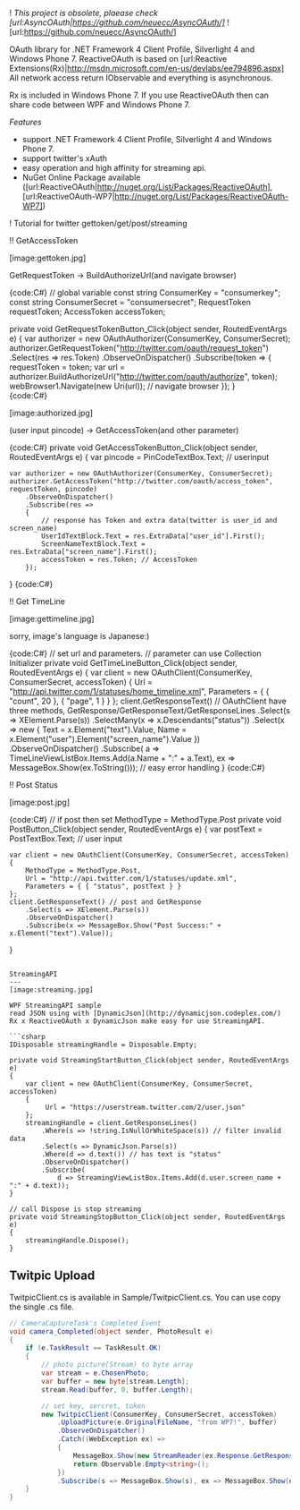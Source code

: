 ! *This project is obsolete, plaease check [url:AsyncOAuth|https://github.com/neuecc/AsyncOAuth/]*
! [url:https://github.com/neuecc/AsyncOAuth/]




OAuth library for .NET Framework 4 Client Profile, Silverlight 4 and Windows Phone 7.
ReactiveOAuth is based on [url:Reactive Extensions(Rx)|http://msdn.microsoft.com/en-us/devlabs/ee794896.aspx]
All network access return IObservable<T> and everything is asynchronous.

Rx is included in Windows Phone 7.
If you use ReactiveOAuth then can share code between WPF and Windows Phone 7.

*Features*

* support .NET Framework 4 Client Profile, Silverlight 4 and Windows Phone 7.
* support twitter's xAuth
* easy operation and high affinity for streaming api.
* NuGet Online Package available ([url:ReactiveOAuth|http://nuget.org/List/Packages/ReactiveOAuth], [url:ReactiveOAuth-WP7|http://nuget.org/List/Packages/ReactiveOAuth-WP7])

! Tutorial for twitter gettoken/get/post/streaming

!! GetAccessToken

[image:gettoken.jpg]

GetRequestToken -> BuildAuthorizeUrl(and navigate browser)

{code:C#}
// global variable
const string ConsumerKey = "consumerkey";
const string ConsumerSecret = "consumersecret";
RequestToken requestToken;
AccessToken accessToken;

private void GetRequestTokenButton_Click(object sender, RoutedEventArgs e)
{
    var authorizer = new OAuthAuthorizer(ConsumerKey, ConsumerSecret);
    authorizer.GetRequestToken("http://twitter.com/oauth/request_token")
        .Select(res => res.Token)
        .ObserveOnDispatcher()
        .Subscribe(token =>
        {
            requestToken = token;
            var url = authorizer.BuildAuthorizeUrl("http://twitter.com/oauth/authorize", token);
            webBrowser1.Navigate(new Uri(url)); // navigate browser
        });
}    
{code:C#}

[image:authorized.jpg]

(user input pincode) -> GetAccessToken(and other parameter)

{code:C#}
private void GetAccessTokenButton_Click(object sender, RoutedEventArgs e)
{
    var pincode = PinCodeTextBox.Text; // userinput

    var authorizer = new OAuthAuthorizer(ConsumerKey, ConsumerSecret);
    authorizer.GetAccessToken("http://twitter.com/oauth/access_token", requestToken, pincode)
        .ObserveOnDispatcher()
        .Subscribe(res =>
        {
            // response has Token and extra data(twitter is user_id and screen_name)
            UserIdTextBlock.Text = res.ExtraData["user_id"].First();
            ScreenNameTextBlock.Text = res.ExtraData["screen_name"].First();
            accessToken = res.Token; // AccessToken
        });
}
{code:C#}

!! Get TimeLine

[image:gettimeline.jpg]

sorry, image's language is Japanese:)

{code:C#}
// set url and parameters.
// parameter can use Collection Initializer
private void GetTimeLineButton_Click(object sender, RoutedEventArgs e)
{
    var client = new OAuthClient(ConsumerKey, ConsumerSecret, accessToken)
    {
        Url = "http://api.twitter.com/1/statuses/home_timeline.xml",
        Parameters = { { "count", 20 }, { "page", 1 } }
    };
    client.GetResponseText() // OAuthClient have three methods, GetResponse/GetResponseText/GetResponseLines
        .Select(s => XElement.Parse(s))
        .SelectMany(x => x.Descendants("status"))
        .Select(x => new
        {
            Text = x.Element("text").Value,
            Name = x.Element("user").Element("screen_name").Value
        })
        .ObserveOnDispatcher()
        .Subscribe(
            a => TimeLineViewListBox.Items.Add(a.Name + ":" + a.Text),
            ex => MessageBox.Show(ex.ToString())); // easy error handling
}
{code:C#}

!! Post Status

[image:post.jpg]

{code:C#}
// if post then set MethodType = MethodType.Post
private void PostButton_Click(object sender, RoutedEventArgs e)
{
    var postText = PostTextBox.Text; // user input
    
    var client = new OAuthClient(ConsumerKey, ConsumerSecret, accessToken)
    {
        MethodType = MethodType.Post,
        Url = "http://api.twitter.com/1/statuses/update.xml",
        Parameters = { { "status", postText } }
    };
    client.GetResponseText() // post and GetResponse
        .Select(s => XElement.Parse(s))
        .ObserveOnDispatcher()
        .Subscribe(x => MessageBox.Show("Post Success:" + x.Element("text").Value));
}
```

StreamingAPI
---
[image:streaming.jpg]

WPF StreamingAPI sample
read JSON using with [DynamicJson](http://dynamicjson.codeplex.com/)
Rx x ReactiveOAuth x DynamicJson make easy for use StreamingAPI.

```csharp
IDisposable streamingHandle = Disposable.Empty;

private void StreamingStartButton_Click(object sender, RoutedEventArgs e)
{
    var client = new OAuthClient(ConsumerKey, ConsumerSecret, accessToken)
    {
         Url = "https://userstream.twitter.com/2/user.json"
    };
    streamingHandle = client.GetResponseLines()
        .Where(s => !string.IsNullOrWhiteSpace(s)) // filter invalid data
        .Select(s => DynamicJson.Parse(s))
        .Where(d => d.text()) // has text is "status"
        .ObserveOnDispatcher()
        .Subscribe(
            d => StreamingViewListBox.Items.Add(d.user.screen_name + ":" + d.text));
}

// call Dispose is stop streaming
private void StreamingStopButton_Click(object sender, RoutedEventArgs e)
{
    streamingHandle.Dispose();
}
```

Twitpic Upload
---

TwitpicClient.cs is available in Sample/TwitpicClient.cs.
You can use copy the single .cs file.

```csharp
// CameraCaptureTask's Completed Event
void camera_Completed(object sender, PhotoResult e)
{
    if (e.TaskResult == TaskResult.OK)
    {
        // photo picture(Stream) to byte array
        var stream = e.ChosenPhoto;
        var buffer = new byte[stream.Length];
        stream.Read(buffer, 0, buffer.Length);

        // set key, sercret, token
        new TwitpicClient(ConsumerKey, ConsumerSecret, accessToken)
            .UploadPicture(e.OriginalFileName, "from WP7!", buffer)
            .ObserveOnDispatcher()
            .Catch((WebException ex) =>
            {
                MessageBox.Show(new StreamReader(ex.Response.GetResponseStream()).ReadToEnd());
                return Observable.Empty<string>();
            })
            .Subscribe(s => MessageBox.Show(s), ex => MessageBox.Show(ex.ToString()));
    }
}
```
